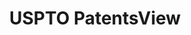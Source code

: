 ---
bigquery: https://console.cloud.google.com/bigquery?p=patents-public-data&d=patentsview&page=dataset
citation: Attribution should be given to PatentsView for use, distribution, or derivative
  works.
code: https://github.com/CSSIP-AIR/PatentsView-Code-Snippets/
contributors: USPTO
cost: None
description: 'PatentsView includes US patent data including raw data (summaries, applications,
  pregrant applications), disambugations of inventors and assignees, and inventor
  gender estimates.  Also foreign priority data, # of figures and sheets, and government
  interest statements.'
documentation: https://patentsview.org/query/builder-faqs
last_edit: 04/10/2022, 08:45:08
location: https://patentsview.org/
maintained_by: USPTO
record_creation_timestamp: 12/2/2020 17:20:46
schema_fields:
- subsection_id
- f371_date
- term_grant
- disamb_inventor_id_20170808
- text
- id
- group
- sector_title
- latitude
- role
- county_fips
- title
- state_fips
- relkind
- lapse_of_patent
- num_figures
- patent_id
- type
- country
- deceased
- disamb_assignee_id_20190820
- disamb_inventor_id_20200331
- disamb_inventor_id_20191008
- ipc_version_indicator
- category
- group_id
- doctype
- field_id
- rawlocation_id
- main_group
- disamb_inventor_id_20171003
- reldocno
- uuid
- symbol_position
- male_flag
- disamb_inventor_id_20170307
- name
- exemplary
- rel_id
- disamb_inventor_id_20190312
- classification_value
- rule_47
- num
- disamb_inventor_id_20191231
- term_disclaimer
- subclass
- disamb_assignee_id_20200331
- disclaimer_date
- designation
- rawassignee_id
- term_extension
- classification_data_source
- subgroup
- disamb_inventor_id_20190820
- subclass_id
- subcategory_id
- filename
- _371_date
- disamb_inventor_id_20200929
- state
- _102_date
- category_id
- rawinventor_id
- assignee_id
- male
- doc_type
- organization
- disamb_inventor_id_20180528
- abstract
- publication_number
- withdrawn
- disamb_inventor_id_20171226
- num_claims
- disamb_inventor_id_20181127
- application_id
- name_first
- sequence
- level_three
- disamb_assignee_id_20200929
- status
- field_title
- num_sheets
- city
- disamb_assignee_id_20191008
- number
- disamb_inventor_id_20200630
- organization_id
- section_id
- classification_status
- disamb_assignee_id_20200630
- applicant_type
- latlong
- classification_level
- location_id
- lawyer_id
- variety
- contract_award_number
- level_two
- inventor_id
- f102_date
- action_date
- fname
- level_one
- section
- subgroup_id
- attribution_status
- longitude
- mainclass_id
- gi_statement
- disamb_assignee_id_20190312
- name_last
- disamb_assignee_id_20191231
- dependent
- latin_name
- kind
- series_code
- ipc_class
- country_transformed
- length
- county
- lname
- citation_id
- date
- disamb_inventor_id_20201229
- disamb_assignee_id_20181127
shortname: patentsview
tags:
- disambiguation
- United States
- gender
terms_of_use: Creative Commons Attribution 4.0 International License.
timeframe: 1963-1999
title: USPTO PatentsView
uuid: cf1780b1-e265-4e49-8d1d-83b9cfe0fd9a
---
